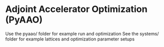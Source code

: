 # Adjoint Accelerator Optimization (PyAAO)

Use the pyaao/ folder for example run and optimization
See the systems/ folder for example lattices and optimization parameter setups